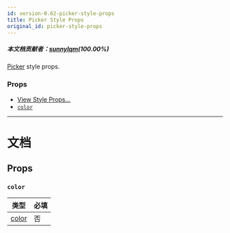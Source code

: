 ```yaml
---
id: version-0.62-picker-style-props
title: Picker Style Props
original_id: picker-style-props
---
```


##### 本文档贡献者：[sunnylqm](https://github.com/search?q=sunnylqm%40qq.com+in%3Aemail&type=Users)(100.00%)

[Picker](picker.md) style props.

### Props

* [View Style Props...](view-style-props.md)
* [`color`](picker-style-props.md#color)

---

# 文档

## Props

### `color`

| 类型              | 必填 |
| ----------------- | -------- |
| [color](color.md) | 否       |
